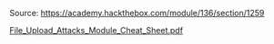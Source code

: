 Source: https://academy.hackthebox.com/module/136/section/1259



[File_Upload_Attacks_Module_Cheat_Sheet.pdf](../../_resources/File_Upload_Attacks_Module_Cheat_Sheet.pdf)

